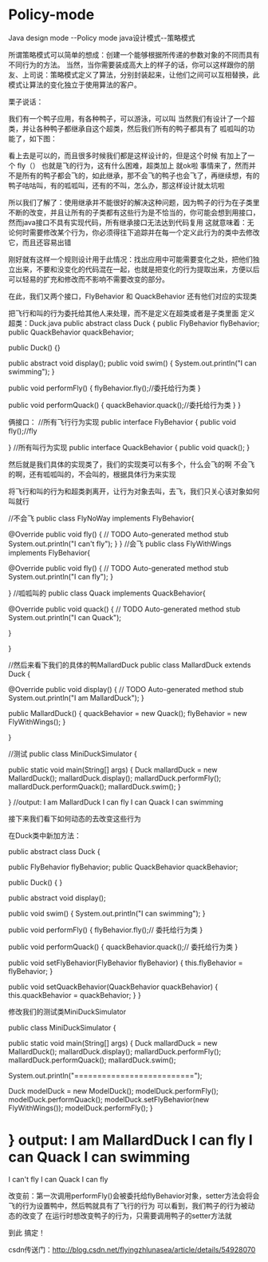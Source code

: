 # Policy-mode
Java design mode --Policy mode
java设计模式--策略模式


所谓策略模式可以简单的想成：创建一个能够根据所传递的参数对象的不同而具有不同行为的方法。
当然，当你需要装成高大上的样子的话，你可以这样跟你的朋友、上司说：策略模式定义了算法，分别封装起来，让他们之间可以互相替换，此模式让算法的变化独立于使用算法的客户。

栗子说话：

   我们有一个鸭子应用，有各种鸭子，可以游泳，可以叫
当然我们有设计了一个超类，并让各种鸭子都继承自这个超类，然后我们所有的鸭子都具有了 呱呱叫的功能了，如下图：

看上去是可以的，而且很多时候我们都是这样设计的，但是这个时候 有加上了一个 fly（）  也就是飞的行为，这有什么困难，超类加上 就ok啦
事情来了，然而并不是所有的鸭子都会飞的，如此继承，那不会飞的鸭子也会飞了，再继续想，有的鸭子咕咕叫，有的呱呱叫，还有的不叫，怎么办，那这样设计就太坑啦


所以我们了解了：使用继承并不能很好的解决这种问题，因为鸭子的行为在子类里不断的改变，并且让所有的子类都有这些行为是不恰当的，你可能会想到用接口，然而java接口不具有实现代码，所有继承接口无法达到代码复用
这就意味着：无论何时需要修改某个行为，你必须得往下追踪并在每一个定义此行为的类中去修改它，而且还容易出错

刚好就有这样一个规则设计用于此情况：找出应用中可能需要变化之处，把他们独立出来，不要和没变化的代码混在一起，也就是把变化的行为提取出来，方便以后可以轻易的扩充和修改而不影响不需要改变的部分。

在此，我们又两个接口，FlyBehavior 和 QuackBehavior 还有他们对应的实现类

把飞行和叫的行为委托给其他人来处理，而不是定义在超类或者是子类里面
定义超类：Duck.java
public abstract class Duck {
public FlyBehavior flyBehavior;
public QuackBehavior quackBehavior;

public Duck() {}

public abstract void display();
public void swim() {
System.out.println("I can swimming");
}

public void performFly() {
flyBehavior.fly();//委托给行为类
}


public void performQuack() {
quackBehavior.quack();//委托给行为类
}
}

俩接口：
//所有飞行行为实现
public interface FlyBehavior {
public void fly();//fly

}
//所有叫行为实现
public interface QuackBehavior {
public void quack();
}

然后就是我们具体的实现类了，我们的实现类可以有多个，什么会飞的啊  不会飞的啊，还有呱呱叫的，不会叫的，根据具体行为来实现

将飞行和叫的行为和超类剥离开，让行为对象去叫，去飞，我们只关心该对象如何叫就行

//不会飞
public class FlyNoWay implements FlyBehavior{


@Override
public void fly() {
// TODO Auto-generated method stub
System.out.println("I can't fly");
}
}
//会飞
public class FlyWithWings implements FlyBehavior{


@Override
public void fly() {
// TODO Auto-generated method stub
System.out.println("I can fly");
}

}
//呱呱叫的
public class Quack implements QuackBehavior{


@Override
public void quack() {
// TODO Auto-generated method stub
System.out.println("I can Quack");

}

}

//然后来看下我们的具体的鸭MallardDuck
public class MallardDuck extends Duck {


@Override
public void display() {
// TODO Auto-generated method stub
System.out.println("I am MallardDuck");
}

public MallardDuck() {
quackBehavior = new Quack();
flyBehavior = new FlyWithWings();
}

}


//测试
public class MiniDuckSimulator {

public static void main(String[] args) {
Duck mallardDuck = new MallardDuck();
mallardDuck.display();
mallardDuck.performFly();
mallardDuck.performQuack();
mallardDuck.swim();
}

}
//output:
I am MallardDuck
I can fly
I can Quack
I can swimming


接下来我们看下如何动态的去改变这些行为

在Duck类中新加方法：

public abstract class Duck {


public FlyBehavior flyBehavior;
public QuackBehavior quackBehavior;


public Duck() {
}


public abstract void display();


public void swim() {
System.out.println("I can swimming");
}


public void performFly() {
flyBehavior.fly();// 委托给行为类
}


public void performQuack() {
quackBehavior.quack();// 委托给行为类
}


public void setFlyBehavior(FlyBehavior flyBehavior) {
this.flyBehavior = flyBehavior;
}


public void setQuackBehavior(QuackBehavior quackBehavior) {
this.quackBehavior = quackBehavior;
}
}

修改我们的测试类MiniDuckSimulator

public class MiniDuckSimulator {


public static void main(String[] args) {
Duck mallardDuck = new MallardDuck();
mallardDuck.display();
mallardDuck.performFly();
mallardDuck.performQuack();
mallardDuck.swim();

System.out.println("==========================");

Duck modelDuck = new ModelDuck();
modelDuck.performFly();
modelDuck.performQuack();
modelDuck.setFlyBehavior(new FlyWithWings());
modelDuck.performFly();
}

}
output:
I am MallardDuck
I can fly
I can Quack
I can swimming
==========================
I can't fly
I can Quack
I can fly


改变前：第一次调用performFly()会被委托给flyBehavior对象，setter方法会将会飞的行为设置鸭中，然后鸭就具有了飞行的行为
可以看到，我们鸭子的行为被动态的改变了
在运行时想改变鸭子的行为，只需要调用鸭子的setter方法就

到此
搞定！

csdn传送门：http://blog.csdn.net/flyingzhlunasea/article/details/54928070



